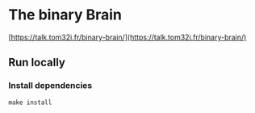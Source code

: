 # The binary Brain

[https://talk.tom32i.fr/binary-brain/](https://talk.tom32i.fr/binary-brain/)

## Run locally

### Install dependencies

    make install
